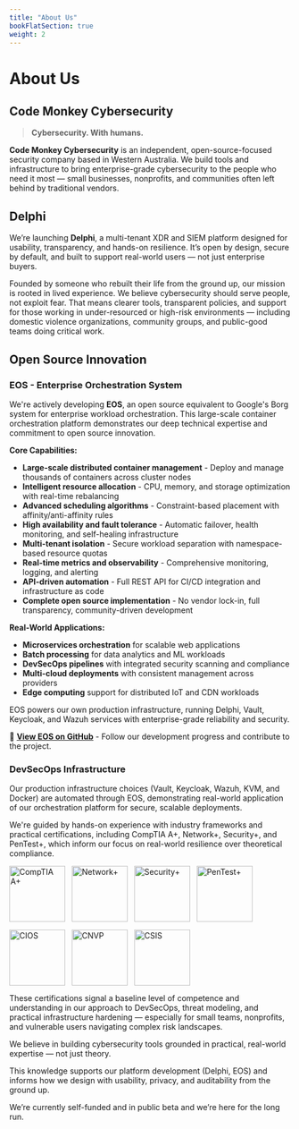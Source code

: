 ```yaml
---
title: "About Us"
bookFlatSection: true
weight: 2
---
```


# About Us

## Code Monkey Cybersecurity

> **Cybersecurity. With humans.**

**Code Monkey Cybersecurity** is an independent, open-source-focused security company based in Western Australia. We build tools and infrastructure to bring enterprise-grade cybersecurity to the people who need it most — small businesses, nonprofits, and communities often left behind by traditional vendors.

## Delphi

We’re launching **Delphi**, a multi-tenant XDR and SIEM platform designed for usability, transparency, and hands-on resilience. It’s open by design, secure by default, and built to support real-world users — not just enterprise buyers.

Founded by someone who rebuilt their life from the ground up, our mission is rooted in lived experience. We believe cybersecurity should serve people, not exploit fear. That means clearer tools, transparent policies, and support for those working in under-resourced or high-risk environments — including domestic violence organizations, community groups, and public-good teams doing critical work.

## Open Source Innovation

### EOS - Enterprise Orchestration System

We're actively developing **EOS**, an open source equivalent to Google's Borg system for enterprise workload orchestration. This large-scale container orchestration platform demonstrates our deep technical expertise and commitment to open source innovation.

**Core Capabilities:**
- **Large-scale distributed container management** - Deploy and manage thousands of containers across cluster nodes
- **Intelligent resource allocation** - CPU, memory, and storage optimization with real-time rebalancing
- **Advanced scheduling algorithms** - Constraint-based placement with affinity/anti-affinity rules
- **High availability and fault tolerance** - Automatic failover, health monitoring, and self-healing infrastructure
- **Multi-tenant isolation** - Secure workload separation with namespace-based resource quotas
- **Real-time metrics and observability** - Comprehensive monitoring, logging, and alerting
- **API-driven automation** - Full REST API for CI/CD integration and infrastructure as code
- **Complete open source implementation** - No vendor lock-in, full transparency, community-driven development

**Real-World Applications:**
- **Microservices orchestration** for scalable web applications
- **Batch processing** for data analytics and ML workloads  
- **DevSecOps pipelines** with integrated security scanning and compliance
- **Multi-cloud deployments** with consistent management across providers
- **Edge computing** support for distributed IoT and CDN workloads

EOS powers our own production infrastructure, running Delphi, Vault, Keycloak, and Wazuh services with enterprise-grade reliability and security.

🔗 **[View EOS on GitHub](https://github.com/CodeMonkeyCybersecurity/eos)** - Follow our development progress and contribute to the project.

### DevSecOps Infrastructure

Our production infrastructure choices (Vault, Keycloak, Wazuh, KVM, and Docker) are automated through EOS, demonstrating real-world application of our orchestration platform for secure, scalable deployments.

We're guided by hands-on experience with industry frameworks and practical certifications, including CompTIA A+, Network+, Security+, and PenTest+, which inform our focus on real-world resilience over theoretical compliance.

<div style="display: flex; flex-wrap: wrap; gap: 12px; margin: 1em 0;">
  <img src="/images/comptia-a-ce-certification.png" alt="CompTIA A+" width="100" />
  <img src="/images/comptia-network-ce-certification.png" alt="Network+" width="100" />
  <img src="/images/comptia-security-ce-certification.png" alt="Security+" width="100" />
  <img src="/images/comptia-pentest-ce-certification.png" alt="PenTest+" width="100" />
</div>

<div style="display: flex; flex-wrap: wrap; gap: 12px; margin: 1em 0;">
  <img src="/images/comptia-it-operations-specialist-cios-stackable-certification.png" alt="CIOS" width="100" />
  <img src="/images/comptia-network-vulnerability-assessment-professional-cnvp-stackable-certification.png" alt="CNVP" width="100" />
  <img src="/images/comptia-secure-infrastructure-specialist-csis-stackable-certification.png" alt="CSIS" width="100" />
</div>

These certifications signal a baseline level of competence and understanding in our approach to DevSecOps, threat modeling, and practical infrastructure hardening — especially for small teams, nonprofits, and vulnerable users navigating complex risk landscapes.

We believe in building cybersecurity tools grounded in practical, real-world expertise — not just theory.

This knowledge supports our platform development (Delphi, EOS) and informs how we design with usability, privacy, and auditability from the ground up.

We’re currently self-funded and in public beta and we’re here for the long run.
